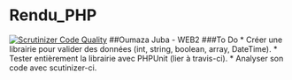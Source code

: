 Rendu_PHP
=========
[![Scrutinizer Code Quality](https://scrutinizer-ci.com/g/Juba95/Rendu_PHP/badges/quality-score.png?b=master)](https://scrutinizer-ci.com/g/Juba95/Rendu_PHP/?branch=master)
##Oumaza Juba - WEB2
###To Do
    * Créer une librairie pour valider des données (int, string, boolean, array, DateTime).
    * Tester entièrement la librairie avec PHPUnit (lier à travis-ci).
    * Analyser son code avec scutinizer-ci.
